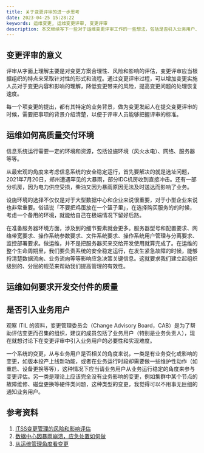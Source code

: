 ```yaml
---
title: 关于变更评审的进一步思考
date: 2023-04-25 15:28:22
keywords: 运维变更, 运维变更评审, 变更评审
description: 本文继续写下一些对于运维变更评审工作的一些想法，包括是否引入业务用户、评审的分类要点、评审的形式等等，欢迎同行参与讨论。
---
```


## 变更评审的意义

评审从字面上理解主要是对变更方案合理性、风险和影响的评估，变更评审应当根据组织的特点来采取针对性的形式和流程。通过变更评审过程，可以增加变更实施人员对于变更内容和影响的理解，降低变更带来的风险，提高变更问题的处理恢复速度。

每一个项变更的提出，都有其特定的业务背景，做为变更发起人在提交变更评审的时候，需要把事项的背景介绍清楚，以便于评审人员能够把握评审的标准。



## 运维如何高质量交付环境

信息系统运行需要一定的环境和资源，包括设施环境（风火水电）、网络、服务器等等。

从最宏观的角度来考虑信息系统的安全稳定运行，首先要解决的就是选址问题，2021年7月20日，郑州遭遇罕见的大暴雨，部分IDC机房收到直接冲击。还有一部分机房，因为电力供应受损，柴油又因为暴雨原因无法及时送达而影响了业务。

设施环境的选择不仅仅是对于大型数据中心和企业来说很重要，对于小型企业来说也非常重要。俗话说「不要把鸡蛋放在一个篮子里」，在选择购买服务的的时候，考虑一个备用的环境，就能给自己在极端情况下留好后路。

在准备服务器环境方面，涉及到的细节要素就会更多。服务器型号和配置要求、网络带宽要求、操作系统参数要求、文件系统要求、操作系统用户管理与分离要求、监控部署要求。做运维，并不是把服务器买来交给开发使用就算完成了。在运维的整个生命周期里，我们要负责系统的安全稳定运行，在发生紧急故障的时候，能够捋清楚数据流向、业务流向等等影响应急决策关键信息。这就要求我们建立起组织级别的、分层的规范来帮助我们提高管理的有效性。

## 运维如何要求开发交付件的质量



## 是否引入业务用户

观察 ITIL 的资料，变更管理委员会（Change Advisory Board，CAB）是为了帮助评估变更而召集的组织，建议的成员包括了业务用户（特别是业务负责人），现在就想讨论下在变更评审中引入业务用户的必要性和实现难度。

一个系统的变更，从与业务用户是否相关的角度来说，一类是有业务变化或影响的变更，如版本投产上线新功能，或者在业务运行时段却需要做一些维护性动作（如重启、设备更换等等），这种情况下应当请业务用户从业务运行稳定的角度来参与变更评估。另一类是理论上应该完全没有业务影响的变更，例如集群中某个节点的故障维修、磁盘更换等硬件类问题，这种类型的变更，我觉得可以不用事无巨细的通知业务用户。



## 参考资料

1. [ITSS变更管理的风险和影响评估](https://www.itilxf.com/thread-52356-1-1.html)
2. [数据中心因暴雨崩溃，应急处置如何做](https://baijiahao.baidu.com/s?id=1705983883408379028&wfr=spider&for=pc)
3. [从运维管理角度看变更](https://cloud.tencent.com/developer/article/1896279)
